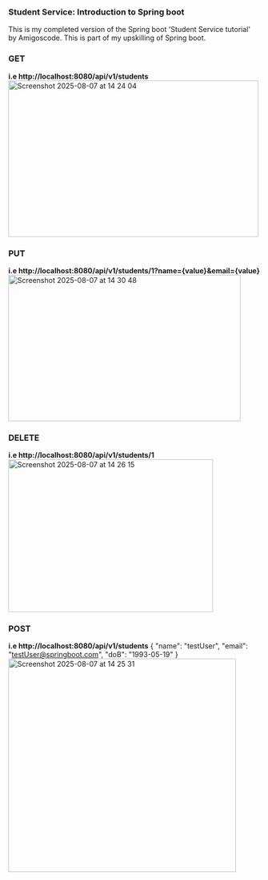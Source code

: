 ### Student Service: Introduction to Spring boot
This is my completed version of the Spring boot 'Student Service tutorial' by Amigoscode.
This is part of my upskilling of Spring boot.

### GET
**i.e http://localhost:8080/api/v1/students**
<img width="500" height="312" alt="Screenshot 2025-08-07 at 14 24 04" src="https://github.com/user-attachments/assets/c5295e8e-b0a0-4139-8194-076d7c829f12" />

### PUT
**i.e http://localhost:8080/api/v1/students/1?name={value}&email={value}**
<img width="464" height="292" alt="Screenshot 2025-08-07 at 14 30 48" src="https://github.com/user-attachments/assets/92511b41-4bf3-4244-8ac7-4bd0921c3106" />

### DELETE
**i.e http://localhost:8080/api/v1/students/1**
<img width="409" height="305" alt="Screenshot 2025-08-07 at 14 26 15" src="https://github.com/user-attachments/assets/ec2b0db9-b4e0-47e2-a617-9988300ced62" />

### POST
**i.e http://localhost:8080/api/v1/students**
{
  "name": "testUser",
  "email": "testUser@springboot.com",
  "doB": "1993-05-19"
}
<img width="455" height="426" alt="Screenshot 2025-08-07 at 14 25 31" src="https://github.com/user-attachments/assets/b6b4aee6-50ae-4b11-82c5-43808241159e" />

